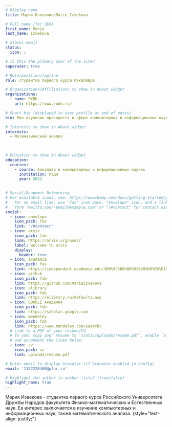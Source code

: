 ```yaml
---
# Display name
title: Мария Извекова/Marie Izvekova

# Full name (for SEO)
first_name: Marie
last_name: Izvekova

# Status emoji
status:
  icon: ☕️

# Is this the primary user of the site?
superuser: true

# Role/position/tagline
role: студентка первого курса бакалавра

# Organizations/Affiliations to show in About widget
organizations:
  - name: РУДН
    url: https://www.rudn.ru/

# Short bio (displayed in user profile at end of posts)
bio: Мое изучение проводится в сфере компьютерных и информационных науках

# Interests to show in About widget
interests:
  - Математический анализ
  
  

# Education to show in About widget
education:
  courses:
    - course: бакалавр в компьютерных и информационных науках
      institution: РУДН
      year: 2022
   

# Social/Academic Networking
# For available icons, see: https://wowchemy.com/docs/getting-started/page-builder/#icons
#   For an email link, use "fas" icon pack, "envelope" icon, and a link in the
#   form "mailto:your-email@example.com" or "/#contact" for contact widget.
social:
  - icon: envelope
    icon_pack: fas
    link: '/#contact'
  - icon: arxiv
    icon_pack: fab
    link: https://arxiv.org/user/
    label: welcome to arxiv
    display:
      header: true
  - icon: academia
    icon_pack: fas
    link: https://independent.academia.edu/%D0%9C%D0%B0%D1%80%D0%B8%D1%8F%D0%98%D0%B7%D0%B2%D0%B5%D0%BA%D0%BE%D0%B2%D0%B0
  - icon: github
    icon_pack: fab
    link: https://github.com/Marieizvekova
  - icon: elibrary
    icon_pack: fab
    link: https://elibrary.ru/defaultx.asp
  - icon: GOOGLE Академия
    icon_pack: fab
    link: https://scholar.google.com
  - icon: mendeley
    icon_pack: fab
    link: https://www.mendeley.com/search/
  # Link to a PDF of your resume/CV.
  # To use: copy your resume to `static/uploads/resume.pdf`, enable `ai` icons in `params.yaml`,
  # and uncomment the lines below.
  - icon: cv
    icon_pack: ai
    link: uploads/resume.pdf

# Enter email to display Gravatar (if Gravatar enabled in Config)
email: '1132226460@pfur.ru'

# Highlight the author in author lists? (true/false)
highlight_name: true
---
```


Мария Извекова - студентка первого курса Российского Университета Дружбы Народов факультета Физико-математических и Естественных наук. Ее интерес заключается в изучение компьютерных и информационных наук, также математического анализа.
{style="text-align: justify;"}
